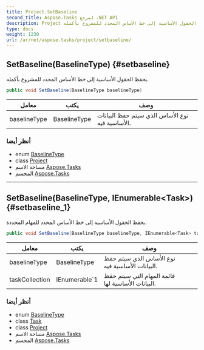```yaml
---
title: Project.SetBaseline
second_title: Aspose.Tasks لمرجع .NET API
description: Project طريقة. يحفظ الحقول الأساسية إلى خط الأساس المحدد للمشروع بأكمله.
type: docs
weight: 1230
url: /ar/net/aspose.tasks/project/setbaseline/
---
```

## SetBaseline(BaselineType) {#setbaseline}

يحفظ الحقول الأساسية إلى خط الأساس المحدد للمشروع بأكمله.

```csharp
public void SetBaseline(BaselineType baselineType)
```

| معامل | يكتب | وصف |
| --- | --- | --- |
| baselineType | BaselineType | نوع الأساس الذي سيتم حفظ البيانات الأساسية فيه. |

### أنظر أيضا

* enum [BaselineType](../../baselinetype/)
* class [Project](../)
* مساحة الاسم [Aspose.Tasks](../../project/)
* المجسم [Aspose.Tasks](../../../)

---

## SetBaseline(BaselineType, IEnumerable&lt;Task&gt;) {#setbaseline_1}

يحفظ الحقول الأساسية إلى خط الأساس المحدد للمهام المحددة.

```csharp
public void SetBaseline(BaselineType baselineType, IEnumerable<Task> taskCollection)
```

| معامل | يكتب | وصف |
| --- | --- | --- |
| baselineType | BaselineType | نوع الأساس الذي سيتم حفظ البيانات الأساسية فيه. |
| taskCollection | IEnumerable`1 | قائمة المهام التي سيتم حفظ البيانات الأساسية لها. |

### أنظر أيضا

* enum [BaselineType](../../baselinetype/)
* class [Task](../../task/)
* class [Project](../)
* مساحة الاسم [Aspose.Tasks](../../project/)
* المجسم [Aspose.Tasks](../../../)


